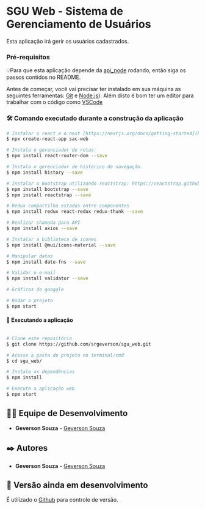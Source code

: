 # SGU Web - Sistema de Gerenciamento de Usuários
Esta aplicação irá gerir os usuários cadastrados.

### Pré-requisitos

💡Para que esta aplicação depende da [api_node](https://github.com/srgeverson/api_node) rodando, então siga os passos contidos no README.

Antes de começar, você vai precisar ter instalado em sua máquina as seguintes ferramentas:
[Git](https://git-scm.com) e [Node.js](https://nodejs.org/en/)). 
Além disto é bom ter um editor para trabalhar com o código como [VSCode](https://code.visualstudio.com/)

### 🛠️ Comando executado durante a construção da aplicação

```bash
# Instalar o react e o next [https://nextjs.org/docs/getting-started](https://nextjs.org/docs/getting-started).
$ npx create-react-app sac-web

# Instala o gerenciador de rotas.
$ npm install react-router-dom --save

# Instala o gerenciador de histórico de navegação.
$ npm install history --save

# Instalar o Bootstrap utilizando reactstrap: https://reactstrap.github.io/
$ npm install bootstrap --save
$ npm install reactstrap --save

# Redux compartilha estados entre componentes
$ npm install redux react-redux redux-thunk --save

# Realizar chamada para API
$ npm install axios --save

# Instalar a biblioteca de icones
$ npm install @mui/icons-material --save

# Manipular datas
$ npm install date-fns --save

# Validar o e-mail
$ npm install validator --save

# Gráficos do googgle

# Rodar o projeto
$ npm start

```

#### 🧭 Executando a aplicação
```bash

# Clone este repositório
$ git clone https://github.com/srgeverson/sgu_web.git

# Acesse a pasta do projeto no terminal/cmd
$ cd sgu_web/

# Instale as dependências
$ npm install

# Execute a aplicação web
$ npm start

```

## 👨‍💻 Equipe de Desenvolvimento

* **Geverson Souza** - [Geverson Souza](https://www.linkedin.com/in/srgeverson/)

## ✒️ Autores

* **Geverson Souza** - [Geverson Souza](https://www.linkedin.com/in/srgeverson/)

## 📌 Versão ainda em desenvolvimento

É utilizado o [Github](https://github.com/) para controle de versão.